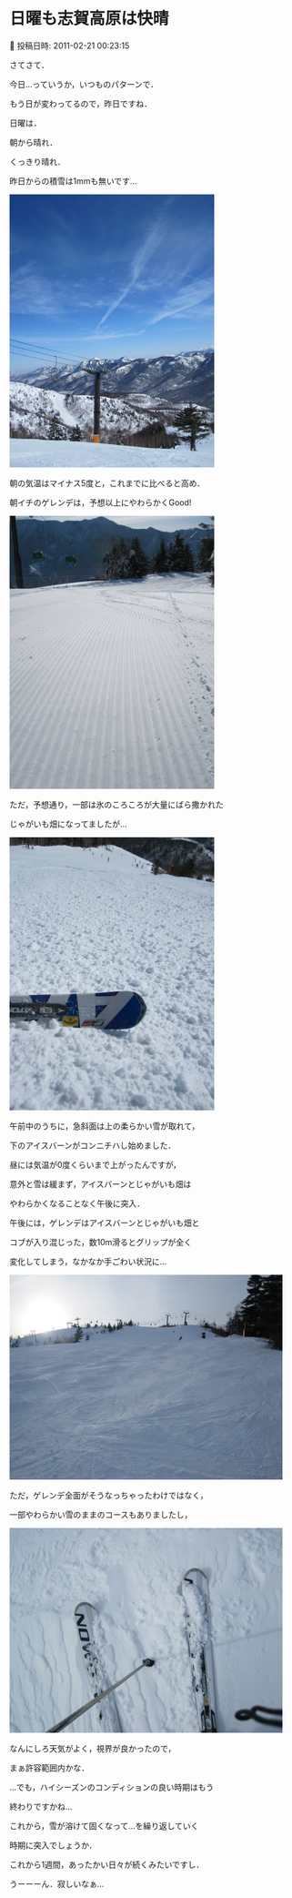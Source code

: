 # 日曜も志賀高原は快晴

📅 投稿日時: 2011-02-21 00:23:15

さてさて．





今日…っていうか，いつものパターンで．


もう日が変わってるので，昨日ですね．


日曜は．





朝から晴れ．


くっきり晴れ．


昨日からの積雪は1mmも無いです…




![0f41d96cb55a678adf52bb7b475dcef6.jpg](images/0f41d96cb55a678adf52bb7b475dcef6.jpg)







朝の気温はマイナス5度と，これまでに比べると高め．


朝イチのゲレンデは，予想以上にやわらかくGood!




![9e66334b066a9ded730f6a56e0fe6e63.jpg](images/9e66334b066a9ded730f6a56e0fe6e63.jpg)







ただ，予想通り，一部は氷のころころが大量にばら撒かれた


じゃがいも畑になってましたが…




![24b11f777bdf2d69b73e7fffd67a7086.jpg](images/24b11f777bdf2d69b73e7fffd67a7086.jpg)







午前中のうちに，急斜面は上の柔らかい雪が取れて，


下のアイスバーンがコンニチハし始めました．








昼には気温が0度くらいまで上がったんですが，


意外と雪は緩まず，アイスバーンとじゃがいも畑は


やわらかくなることなく午後に突入．





午後には，ゲレンデはアイスバーンとじゃがいも畑と


コブが入り混じった，数10m滑るとグリップが全く


変化してしまう，なかなか手ごわい状況に…




![ec881784a86eadb6adff384151e9c086.jpg](images/ec881784a86eadb6adff384151e9c086.jpg)







ただ，ゲレンデ全面がそうなっちゃったわけではなく，


一部やわらかい雪のままのコースもありましたし，




![b72780b5f83555597b0151abf4970ecd.jpg](images/b72780b5f83555597b0151abf4970ecd.jpg)




なんにしろ天気がよく，視界が良かったので，


まぁ許容範囲内かな．





…でも，ハイシーズンのコンディションの良い時期はもう


終わりですかね…


これから，雪が溶けて固くなって…を繰り返していく


時期に突入でしょうか．


これから1週間，あったかい日々が続くみたいですし．





うーーーん．寂しいなぁ…
